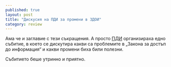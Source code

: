 ```yaml
---
published: true
layout: post
title: "Дискусия на ПДИ за промени в ЗДОИ"
category: review
---
```

Ама че и заглавие с тези съкращения. А просто [ПДИ](http://www.aip-bg.org/) организираха едно събитие,
в което се дискутира какви са проблемите в „Закона за достъп до информация“ и какви промени биха били
полезни.

Събитието беше утринно и приятно.